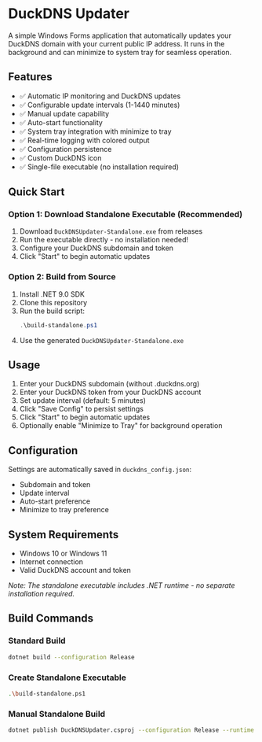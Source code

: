 # DuckDNS Updater

A simple Windows Forms application that automatically updates your DuckDNS domain with your current public IP address. It runs in the background and can minimize to system tray for seamless operation.

## Features
- ✅ Automatic IP monitoring and DuckDNS updates
- ✅ Configurable update intervals (1-1440 minutes)
- ✅ Manual update capability
- ✅ Auto-start functionality
- ✅ System tray integration with minimize to tray
- ✅ Real-time logging with colored output
- ✅ Configuration persistence
- ✅ Custom DuckDNS icon
- ✅ Single-file executable (no installation required)

## Quick Start

### Option 1: Download Standalone Executable (Recommended)
1. Download `DuckDNSUpdater-Standalone.exe` from releases
2. Run the executable directly - no installation needed!
3. Configure your DuckDNS subdomain and token
4. Click "Start" to begin automatic updates

### Option 2: Build from Source
1. Install .NET 9.0 SDK
2. Clone this repository
3. Run the build script:
   ```powershell
   .\build-standalone.ps1
   ```
4. Use the generated `DuckDNSUpdater-Standalone.exe`

## Usage
1. Enter your DuckDNS subdomain (without .duckdns.org)
2. Enter your DuckDNS token from your DuckDNS account
3. Set update interval (default: 5 minutes)
4. Click "Save Config" to persist settings
5. Click "Start" to begin automatic updates
6. Optionally enable "Minimize to Tray" for background operation

## Configuration
Settings are automatically saved in `duckdns_config.json`:
- Subdomain and token
- Update interval
- Auto-start preference
- Minimize to tray preference

## System Requirements
- Windows 10 or Windows 11
- Internet connection
- Valid DuckDNS account and token

*Note: The standalone executable includes .NET runtime - no separate installation required.*

## Build Commands

### Standard Build
```bash
dotnet build --configuration Release
```

### Create Standalone Executable
```bash
.\build-standalone.ps1
```

### Manual Standalone Build
```bash
dotnet publish DuckDNSUpdater.csproj --configuration Release --runtime win-x64 --self-contained true --output "standalone-build" -p:PublishSingleFile=true -p:IncludeNativeLibrariesForSelfExtract=true -p:DebugType=none
```
